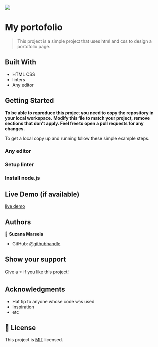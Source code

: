 ![](https://img.shields.io/badge/Microverse-blueviolet)

# My portofolio
> This project is a simple project that uses html and css to design a portofolio page.


## Built With

- HTML CSS
- linters
- Any editor


## Getting Started

**To be able to reproduce this project you need to copy the repository in your local workspace.**
**Modify this file to match your project, remove sections that don't apply. Feel free to open a pull requests for any changes.**


To get a local copy up and running follow these simple example steps.

### Any editor

### Setup linter

### Install node.js

## Live Demo (if available)

[live demo]( https://suzi216.github.io/Portfolio/)


## Authors

👤 **Suzana Marsela**

- GitHub: [@githubhandle](https://github.com/Suzi216)


## Show your support

Give a ⭐️ if you like this project!

## Acknowledgments

- Hat tip to anyone whose code was used
- Inspiration
- etc

## 📝 License

This project is [MIT](./MIT.md) licensed.
